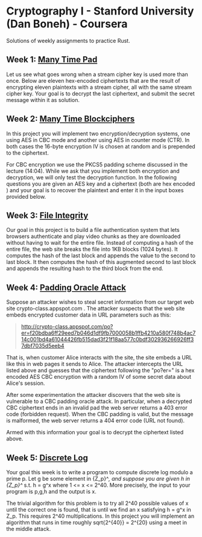 # Cryptography I - Stanford University (Dan Boneh) - Coursera

Solutions of weekly assignments to practice Rust.

## Week 1: [Many Time Pad][w1]

Let us see what goes wrong when a stream cipher key is used more than once.  Below are eleven hex-encoded ciphertexts that are the result of encrypting eleven plaintexts with a stream cipher, all with the same stream cipher key.  Your goal is to decrypt the last ciphertext, and submit the secret message within it as solution.

## Week 2: [Many Time Blockciphers][w2]

In this project you will implement two encryption/decryption systems, one using AES in CBC mode and another using AES in counter mode (CTR).  In both cases the 16-byte encryption IV is chosen at random and is prepended to the ciphertext.

For CBC encryption we use the PKCS5 padding scheme discussed  in the lecture (14:04). While we ask that you implement both encryption and decryption, we will only test the decryption function.   In the following questions you are given an AES key and a ciphertext (both are  hex encoded ) and your goal is to recover the plaintext and enter it in the input boxes provided below.

## Week 3: [File Integrity][w3]

Our goal in this project is to build a file authentication system that lets browsers authenticate and play video chunks as they are downloaded without having to wait for the entire file. Instead of computing a hash of the entire file, the web site breaks the file into 1KB blocks (1024 bytes).  It computes the hash of the last block and appends the value to the second to last block.  It then computes the hash of this augmented second to last block and appends the resulting hash to the third block from the end.

## Week 4: [Padding Oracle Attack][w4]

Suppose an attacker wishes to steal secret information from our target web site  crypto-class.appspot.com . The attacker suspects that the web site embeds encrypted customer data in URL parameters such as this:

> http://crypto-class.appspot.com/po?er=f20bdba6ff29eed7b046d1df9fb7000058b1ffb4210a580f748b4ac714c001bd4a61044426fb515dad3f21f18aa577c0bdf302936266926ff37dbf7035d5eeb4

That is, when customer Alice interacts with the site, the site embeds a URL like this in web pages it sends to Alice.  The attacker intercepts the URL listed above and guesses that the ciphertext following the "po?er=" is a hex encoded AES CBC encryption with a random IV of some secret data about Alice's session.

After some experimentation the attacker discovers that the web site is vulnerable to a CBC padding oracle attack. In particular, when a decrypted CBC ciphertext ends in an invalid pad the web server returns a 403 error code (forbidden request). When the CBC padding is valid, but the message is malformed, the web server returns a 404 error code (URL not found).

Armed with this information your goal is to decrypt the ciphertext listed above.

## Week 5: [Discrete Log][w5]

Your goal this week is to write a program to compute discrete log modulo a prime p. Let g be some element in {Z_p}^*, and suppose you are given h in {Z_p}^* s.t. h = g^x where 1 <= x <= 2^40. More precisely, the input to your program is p,g,h and the output is x.

The trivial algorithm for this problem is to try all 2^40  possible values of x until the correct one is found, that is until we find an x satisfying h = g^x in Z_p. This requires 2^40 multiplications. In this project you will implement an algorithm that runs in time roughly sqrt{2^{40}} = 2^{20} using a meet in the middle attack.

[w1]: week_01-many_time_pad/
[w2]: week_02-many_time_blockciphers/
[w3]: week_03-file_integrity/
[w4]: week_04-padding_oracle/
[w5]: week_05-discrete_log/
